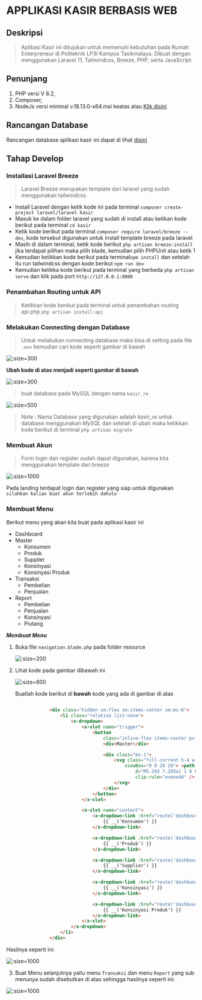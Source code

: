 # APPLIKASI KASIR BERBASIS WEB

## Deskripsi

> Aplikasi Kasir ini ditujukan untuk memenuhi kebutuhan pada Rumah Enterpreneur di Politeknik LP3I Kampus Tasikmalaya. Dibuat dengan menggunakan Laravel 11, Tailwindcss, Breeze, PHP, serta JavaScript.

## Penunjang

1. PHP versi V 8.2,
2. Composer,
3. NodeJs versi minimal v.18.13.0-x64.msi keatas atau [Klik disini](https://nodejs.org/en ':target=_blank')

<!-- ## Manajemen Fitur -->

## Rancangan Database

Rancangan database aplikasi kasir ini dapat di lihat [disini](https://dbdiagram.io/d/kasir-re-66a324b78b4bb5230e66612e ':target=_blank')

## Tahap Develop

### Installasi Laravel Breeze

> Laravel Breeze merupakan template dari laravel yang sudah menggunakan tailwindcss.

- Install Laravel dengan ketik kode ini pada terminal ``composer create-project laravel/laravel kasir``
- Masuk ke dalam folder laravel yang sudah di install atau ketikan kode berikut pada terminal ``cd kasir``
- Ketik kode berikut pada terminal ``composer require laravel/breeze --dev``, kode tersebut digunakan untuk install template breeze pada laravel
- Masih di dalam terminal, ketik kode berikut ``php artisan breeze:install`` jika terdapat pilihan maka pilih blade, kemudian pilih PHPUnit atau ketik 1
- Kemudian ketikkan kode berikut pada terminal``npm install`` dan setelah itu run tailwindcss dengan kode berikut ``npm run dev``
- Kemudian ketikka kode berikut pada terminal yang berbeda ``php artisan serve`` dan klik pada port ``http://127.0.0.1:8000``

### Penambahan Routing untuk API

> Ketikkan kode berikut pada terminal untuk penambahan routing api.php ``php artisan install:api``

### Melakukan Connecting dengan Database

> Untuk melakukan connecting database maka bisa di setting pada file ``.env`` kemudian cari kode seperti gambar di bawah

![](/img/env.png ':size=300')

**Ubah kode di atas menjadi seperti gambar di bawah**

![](/img/env_edit.png ':size=300')

> buat database pada MySQL dengan nama ``kasir_re``

![](/img/database.png ':size=500')

> Note : Nama Database yang digunakan adalah *kasir_re* untuk database menggunakan *MySQL* dan setelah di ubah maka ketikkan kode berikut di terminal ``php artisan migrate``

### Membuat Akun

> Form login dan register sudah dapat digunakan, karena kita menggunakan template dari breeze

![](/img/landing.png ':size=1000')

Pada landing terdapat login dan register yang siap untuk digunakan ``silahkan kalian buat akun terlebih dahulu`` 

### Membuat Menu

Berikut menu yang akan kita buat pada aplikasi kasir ini
- Dashboard
- Master
  - Konsumen
  - Produk
  - Supplier
  - Konsinyasi
  - Konsinyasi Produk
- Transaksi
  - Pembelian
  - Penjualan
- Report
  - Pembelian
  - Penjualan
  - Konsinyasi
  - Piutang

***Membuat Menu***

1. Buka file ``navigation.blade.php`` pada folder resource
   
   ![](/img/navigation.png ':size=200')

2. Lihat kode pada gambar dibawah ini

    ![](/img/menu.png ':size=800')

    Buatlah kode berikut di **bawah** kode yang ada di gambar di atas

```html
                
                <div class="hidden sm:flex sm:items-center sm:ms-6">
                    <li class="relative list-none">
                        <x-dropdown>
                            <x-slot name="trigger">
                                <button
                                    class="inline-flex items-center px-3 py-2 border border-transparent text-sm leading-4 font-medium rounded-md text-gray-500 dark:text-gray-400 bg-white dark:bg-gray-800 hover:text-gray-700 dark:hover:text-gray-300 focus:outline-none transition ease-in-out duration-150">
                                    <div>Master</div>

                                    <div class="ms-1">
                                        <svg class="fill-current h-4 w-4" xmlns="http://www.w3.org/2000/svg"
                                            viewBox="0 0 20 20"> <path fill-rule="evenodd"
                                                d="M5.293 7.293a1 1 0 011.414 0L10 10.586l3.293-3.293a1 1 0 111.414 1.414l-4 4a1 1 0 01-1.414 0l-4-4a1 1 0 010-1.414z"
                                                clip-rule="evenodd" />
                                        </svg>
                                    </div>
                                </button>
                            </x-slot>

                            <x-slot name="content">
                                <x-dropdown-link :href="route('dashboard')">
                                    {{ __('Konsumen') }}
                                </x-dropdown-link>

                                <x-dropdown-link :href="route('dashboard')">
                                    {{ __('Produk') }}
                                </x-dropdown-link>

                                <x-dropdown-link :href="route('dashboard')">
                                    {{ __('Supplier') }}
                                </x-dropdown-link>

                                <x-dropdown-link :href="route('dashboard')">
                                    {{ __('Konsinyasi') }}
                                </x-dropdown-link>

                                <x-dropdown-link :href="route('dashboard')">
                                    {{ __('Konsinyasi Produk') }}
                                </x-dropdown-link>
                            </x-slot>
                        </x-dropdown>
                    </li>
                </div>
```
   
Hasilnya seperti ini:

![](/img/menu_master.png ':size=1000')

3. Buat Menu selanjutnya yaitu menu ``Transaksi`` dan menu ``Report`` yang sub menunya sudah disebutkan di atas sehingga hasilnya seperti ini:

![](/img/menu_navigation.png ':size=1000')
